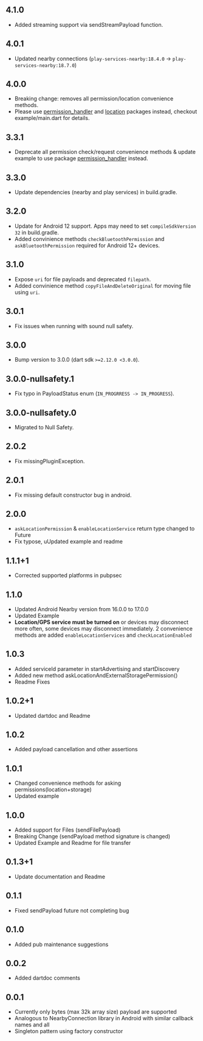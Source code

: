 ## 4.1.0
- Added streaming support via sendStreamPayload function.

## 4.0.1
- Updated nearby connections (`play-services-nearby:18.4.0` -> `play-services-nearby:18.7.0`)

## 4.0.0
- Breaking change: removes all permission/location convenience methods.
- Please use [permission_handler](https://pub.dev/packages/permission_handler) and
[location](https://pub.dev/packages/location) packages instead, checkout example/main.dart
for details.

## 3.3.1
- Deprecate all permission check/request convenience methods & update example to use
package [permission_handler](https://pub.dev/packages/permission_handler) instead.

## 3.3.0
- Update dependencies (nearby and play services) in build.gradle.

## 3.2.0
- Update for Android 12 support. Apps may need to set `compileSdkVersion 32` in build.gradle.
- Added convinience methods `checkBluetoothPermission` and `askBluetoothPermission`
required for Android 12+ devices.

## 3.1.0
- Expose `uri` for file payloads and deprecated `filepath`.
- Added convinience method `copyFileAndDeleteOriginal` for moving file using
`uri`.

## 3.0.1
- Fix issues when running with sound null safety.

## 3.0.0
* Bump version to 3.0.0 (dart sdk `>=2.12.0 <3.0.0`).

## 3.0.0-nullsafety.1
* Fix typo in PayloadStatus enum (`IN_PROGRRESS -> IN_PROGRESS`).

## 3.0.0-nullsafety.0
* Migrated to Null Safety.

## 2.0.2
* Fix missingPluginException.

## 2.0.1
* Fix missing default constructor bug in android.

## 2.0.0
* `askLocationPermission` & `enableLocationService` return type changed to Future<bool>
* Fix typose, uUpdated example and readme

## 1.1.1+1
* Corrected supported platforms in pubpsec

## 1.1.0
* Updated Android Nearby version from 16.0.0 to 17.0.0
* Updated Example
* **Location/GPS service must be turned on** or devices may disconnect
more often, some devices may disconnect immediately. 2 convenience methods are added
`enableLocationServices` and `checkLocationEnabled`

## 1.0.3

* Added serviceId parameter in startAdvertising and startDiscovery
* Added new method askLocationAndExternalStoragePermission()
* Readme Fixes

## 1.0.2+1

* Updated dartdoc and Readme

## 1.0.2

* Added payload cancellation and other assertions 

## 1.0.1

* Changed convenience methods for asking permissions(location+storage)
* Updated example  

## 1.0.0

* Added support for Files (sendFilePayload)
* Breaking Change (sendPayload method signature is changed)
* Updated Example and Readme for file transfer

## 0.1.3+1

* Update documentation and Readme 

## 0.1.1

* Fixed sendPayload future not completing bug

## 0.1.0

* Added pub maintenance suggestions 

## 0.0.2

* Added dartdoc comments

## 0.0.1

* Currently only bytes (max 32k array size) payload are supported
* Analogous to NearbyConnection library in Android with similar callback names and all
* Singleton pattern using factory constructor

